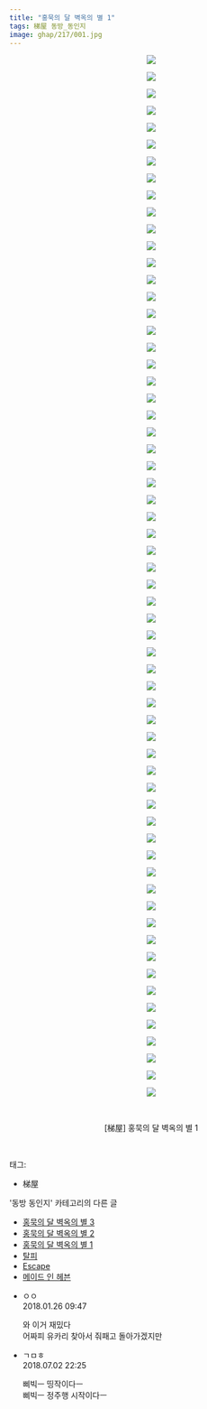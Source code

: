 ```yaml
---
title: "홍묵의 달 벽옥의 별 1"
tags: 梯屋 동방_동인지
image: ghap/217/001.jpg
---
```

<div class="article">
<p style="text-align: center; clear: none; float: none;"><img src="{{ site.nasurl }}/ghap/217/001.jpg"/></p>
<p style="text-align: center; clear: none; float: none;"><img src="{{ site.nasurl }}/ghap/217/002.jpg"/></p>
<p style="text-align: center; clear: none; float: none;"><img src="{{ site.nasurl }}/ghap/217/003.jpg"/></p>
<p style="text-align: center; clear: none; float: none;"><img src="{{ site.nasurl }}/ghap/217/004.jpg"/></p>
<p style="text-align: center; clear: none; float: none;"><img src="{{ site.nasurl }}/ghap/217/005.jpg"/></p>
<p style="text-align: center; clear: none; float: none;"><img src="{{ site.nasurl }}/ghap/217/006.jpg"/></p>
<p style="text-align: center; clear: none; float: none;"><img src="{{ site.nasurl }}/ghap/217/007.jpg"/></p>
<p style="text-align: center; clear: none; float: none;"><img src="{{ site.nasurl }}/ghap/217/008.jpg"/></p>
<p style="text-align: center; clear: none; float: none;"><img src="{{ site.nasurl }}/ghap/217/009.jpg"/></p>
<p style="text-align: center; clear: none; float: none;"><img src="{{ site.nasurl }}/ghap/217/010.jpg"/></p>
<p style="text-align: center; clear: none; float: none;"><img src="{{ site.nasurl }}/ghap/217/011.jpg"/></p>
<p style="text-align: center; clear: none; float: none;"><img src="{{ site.nasurl }}/ghap/217/012.jpg"/></p>
<p style="text-align: center; clear: none; float: none;"><img src="{{ site.nasurl }}/ghap/217/013.jpg"/></p>
<p style="text-align: center; clear: none; float: none;"><img src="{{ site.nasurl }}/ghap/217/014.jpg"/></p>
<p style="text-align: center; clear: none; float: none;"><img src="{{ site.nasurl }}/ghap/217/015.jpg"/></p>
<p style="text-align: center; clear: none; float: none;"><img src="{{ site.nasurl }}/ghap/217/016.jpg"/></p>
<p style="text-align: center; clear: none; float: none;"><img src="{{ site.nasurl }}/ghap/217/017.jpg"/></p>
<p style="text-align: center; clear: none; float: none;"><img src="{{ site.nasurl }}/ghap/217/018.jpg"/></p>
<p style="text-align: center; clear: none; float: none;"><img src="{{ site.nasurl }}/ghap/217/019.jpg"/></p>
<p style="text-align: center; clear: none; float: none;"><img src="{{ site.nasurl }}/ghap/217/020.jpg"/></p>
<p style="text-align: center; clear: none; float: none;"><img src="{{ site.nasurl }}/ghap/217/021.jpg"/></p>
<p style="text-align: center; clear: none; float: none;"><img src="{{ site.nasurl }}/ghap/217/022.jpg"/></p>
<p style="text-align: center; clear: none; float: none;"><img src="{{ site.nasurl }}/ghap/217/023.jpg"/></p>
<p style="text-align: center; clear: none; float: none;"><img src="{{ site.nasurl }}/ghap/217/024.jpg"/></p>
<p style="text-align: center; clear: none; float: none;"><img src="{{ site.nasurl }}/ghap/217/025.jpg"/></p>
<p style="text-align: center; clear: none; float: none;"><img src="{{ site.nasurl }}/ghap/217/026.jpg"/></p>
<p style="text-align: center; clear: none; float: none;"><img src="{{ site.nasurl }}/ghap/217/027.jpg"/></p>
<p style="text-align: center; clear: none; float: none;"><img src="{{ site.nasurl }}/ghap/217/028.jpg"/></p>
<p style="text-align: center; clear: none; float: none;"><img src="{{ site.nasurl }}/ghap/217/029.jpg"/></p>
<p style="text-align: center; clear: none; float: none;"><img src="{{ site.nasurl }}/ghap/217/030.jpg"/></p>
<p style="text-align: center; clear: none; float: none;"><img src="{{ site.nasurl }}/ghap/217/031.jpg"/></p>
<p style="text-align: center; clear: none; float: none;"><img src="{{ site.nasurl }}/ghap/217/032.jpg"/></p>
<p style="text-align: center; clear: none; float: none;"><img src="{{ site.nasurl }}/ghap/217/033.jpg"/></p>
<p style="text-align: center; clear: none; float: none;"><img src="{{ site.nasurl }}/ghap/217/034.jpg"/></p>
<p style="text-align: center; clear: none; float: none;"><img src="{{ site.nasurl }}/ghap/217/035.jpg"/></p>
<p style="text-align: center; clear: none; float: none;"><img src="{{ site.nasurl }}/ghap/217/036.jpg"/></p>
<p style="text-align: center; clear: none; float: none;"><img src="{{ site.nasurl }}/ghap/217/037.jpg"/></p>
<p style="text-align: center; clear: none; float: none;"><img src="{{ site.nasurl }}/ghap/217/038.jpg"/></p>
<p style="text-align: center; clear: none; float: none;"><img src="{{ site.nasurl }}/ghap/217/039.jpg"/></p>
<p style="text-align: center; clear: none; float: none;"><img src="{{ site.nasurl }}/ghap/217/040.jpg"/></p>
<p style="text-align: center; clear: none; float: none;"><img src="{{ site.nasurl }}/ghap/217/041.jpg"/></p>
<p style="text-align: center; clear: none; float: none;"><img src="{{ site.nasurl }}/ghap/217/042.jpg"/></p>
<p style="text-align: center; clear: none; float: none;"><img src="{{ site.nasurl }}/ghap/217/043.jpg"/></p>
<p style="text-align: center; clear: none; float: none;"><img src="{{ site.nasurl }}/ghap/217/044.jpg"/></p>
<p style="text-align: center; clear: none; float: none;"><img src="{{ site.nasurl }}/ghap/217/045.jpg"/></p>
<p style="text-align: center; clear: none; float: none;"><img src="{{ site.nasurl }}/ghap/217/046.jpg"/></p>
<p style="text-align: center; clear: none; float: none;"><img src="{{ site.nasurl }}/ghap/217/047.jpg"/></p>
<p style="text-align: center; clear: none; float: none;"><img src="{{ site.nasurl }}/ghap/217/048.jpg"/></p>
<p style="text-align: center; clear: none; float: none;"><img src="{{ site.nasurl }}/ghap/217/049.jpg"/></p>
<p style="text-align: center; clear: none; float: none;"><img src="{{ site.nasurl }}/ghap/217/050.jpg"/></p>
<p style="text-align: center; clear: none; float: none;"><img src="{{ site.nasurl }}/ghap/217/051.jpg"/></p>
<p style="text-align: center; clear: none; float: none;"><img src="{{ site.nasurl }}/ghap/217/052.jpg"/></p>
<p style="text-align: center; clear: none; float: none;"><img src="{{ site.nasurl }}/ghap/217/053.jpg"/></p>
<p style="text-align: center; clear: none; float: none;"><img src="{{ site.nasurl }}/ghap/217/054.jpg"/></p>
<p style="text-align: center; clear: none; float: none;"><img src="{{ site.nasurl }}/ghap/217/055.jpg"/></p>
<p style="text-align: center; clear: none; float: none;"><img src="{{ site.nasurl }}/ghap/217/056.jpg"/></p>
<p style="text-align: center; clear: none; float: none;"><img src="{{ site.nasurl }}/ghap/217/057.jpg"/></p>
<p style="text-align: center; clear: none; float: none;"><img src="{{ site.nasurl }}/ghap/217/058.jpg"/></p>
<p style="text-align: center; clear: none; float: none;"><img src="{{ site.nasurl }}/ghap/217/059.jpg"/></p>
<p style="text-align: center; clear: none; float: none;"><img src="{{ site.nasurl }}/ghap/217/060.jpg"/></p>
<p style="text-align: center; clear: none; float: none;"><img src="{{ site.nasurl }}/ghap/217/061.jpg"/></p>
<p style="text-align: center; clear: none; float: none;"><img src="{{ site.nasurl }}/ghap/217/062.jpg"/></p>
<p style="text-align: center; clear: none; float: none;"><br/></p>
<p style="text-align: center; clear: none; float: none;">[梯屋] 홍묵의 달 벽옥의 별 1</p>
<p><br/></p>
</div><div class="tagTrail">
<p>태그: </p>
<ul>
<li>梯屋</li>
</ul>
</div><div class="another">
<p>'동방 동인지' 카테고리의 다른 글</p>
<ul>
<li><a href="/2016-06-19-ghap_219">홍묵의 달 벽옥의 별 3</a></li>
<li><a href="/2016-06-19-ghap_218">홍묵의 달 벽옥의 별 2</a></li>
<li><a href="/2016-06-19-ghap_217">홍묵의 달 벽옥의 별 1</a></li>
<li><a href="/2016-06-19-ghap_216">탈피</a></li>
<li><a href="/2016-06-19-ghap_215">Escape</a></li>
<li><a href="/2016-06-19-ghap_214">메이드 인 헤븐</a></li>
</ul>
</div><div class="cb_module cb_fluid">
<div class="cb_wrt cb_profile">
<div class="comment">
<ul>
<li class="cb_thumb_off" id="comment15183312">
<div class="cb_comment_area">
<div class="cb_info_area">
<div class="cb_section">
<span class="cb_nick_name">ㅇㅇ</span>
</div>
<div class="cb_section">
<span class="cb_date">2018.01.26 09:47 </span>
</div>
</div>
<div class="cb_dsc_comment">
<p class="cb_dsc">
											와 이거 재밌다<br/>
어짜피 유카리 찾아서 줘패고 돌아가겠지만
										</p>
</div>
</div></li>
<li class="cb_thumb_off" id="comment15279832">
<div class="cb_comment_area">
<div class="cb_info_area">
<div class="cb_section">
<span class="cb_nick_name">ㄱㅁㅎ</span>
</div>
<div class="cb_section">
<span class="cb_date">2018.07.02 22:25 </span>
</div>
</div>
<div class="cb_dsc_comment">
<p class="cb_dsc">
											삐빅ㅡ 띵작이다ㅡ<br/>
삐빅ㅡ 정주행 시작이다ㅡ
										</p>
</div>
</div></li>
</ul>
</div>
</div><!-- commentList close -->
</div>